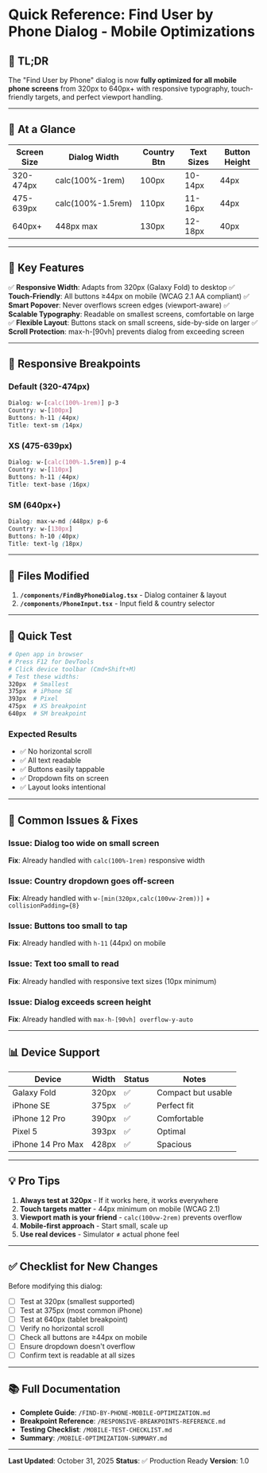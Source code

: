 # Quick Reference: Find User by Phone Dialog - Mobile Optimizations

## 🎯 TL;DR

The "Find User by Phone" dialog is now **fully optimized for all mobile phone screens** from 320px to 640px+ with responsive typography, touch-friendly targets, and perfect viewport handling.

---

## 📱 At a Glance

| Screen Size | Dialog Width | Country Btn | Text Sizes | Button Height |
|-------------|--------------|-------------|------------|---------------|
| 320-474px   | calc(100%-1rem) | 100px | 10-14px | 44px |
| 475-639px   | calc(100%-1.5rem) | 110px | 11-16px | 44px |
| 640px+      | 448px max | 130px | 12-18px | 40px |

---

## 🔑 Key Features

✅ **Responsive Width**: Adapts from 320px (Galaxy Fold) to desktop
✅ **Touch-Friendly**: All buttons ≥44px on mobile (WCAG 2.1 AA compliant)
✅ **Smart Popover**: Never overflows screen edges (viewport-aware)
✅ **Scalable Typography**: Readable on smallest screens, comfortable on large
✅ **Flexible Layout**: Buttons stack on small screens, side-by-side on larger
✅ **Scroll Protection**: max-h-[90vh] prevents dialog from exceeding screen

---

## 🎨 Responsive Breakpoints

### Default (320-474px)
```css
Dialog: w-[calc(100%-1rem)] p-3
Country: w-[100px]
Buttons: h-11 (44px)
Title: text-sm (14px)
```

### XS (475-639px)
```css
Dialog: w-[calc(100%-1.5rem)] p-4
Country: w-[110px]
Buttons: h-11 (44px)
Title: text-base (16px)
```

### SM (640px+)
```css
Dialog: max-w-md (448px) p-6
Country: w-[130px]
Buttons: h-10 (40px)
Title: text-lg (18px)
```

---

## 📂 Files Modified

1. **`/components/FindByPhoneDialog.tsx`** - Dialog container & layout
2. **`/components/PhoneInput.tsx`** - Input field & country selector

---

## 🧪 Quick Test

```bash
# Open app in browser
# Press F12 for DevTools
# Click device toolbar (Cmd+Shift+M)
# Test these widths:
320px  # Smallest
375px  # iPhone SE
393px  # Pixel
475px  # XS breakpoint
640px  # SM breakpoint
```

### Expected Results
- ✅ No horizontal scroll
- ✅ All text readable
- ✅ Buttons easily tappable
- ✅ Dropdown fits on screen
- ✅ Layout looks intentional

---

## 🚨 Common Issues & Fixes

### Issue: Dialog too wide on small screen
**Fix**: Already handled with `calc(100%-1rem)` responsive width

### Issue: Country dropdown goes off-screen
**Fix**: Already handled with `w-[min(320px,calc(100vw-2rem))]` + `collisionPadding={8}`

### Issue: Buttons too small to tap
**Fix**: Already handled with `h-11` (44px) on mobile

### Issue: Text too small to read
**Fix**: Already handled with responsive text sizes (10px minimum)

### Issue: Dialog exceeds screen height
**Fix**: Already handled with `max-h-[90vh] overflow-y-auto`

---

## 📊 Device Support

| Device | Width | Status | Notes |
|--------|-------|--------|-------|
| Galaxy Fold | 320px | ✅ | Compact but usable |
| iPhone SE | 375px | ✅ | Perfect fit |
| iPhone 12 Pro | 390px | ✅ | Comfortable |
| Pixel 5 | 393px | ✅ | Optimal |
| iPhone 14 Pro Max | 428px | ✅ | Spacious |

---

## 💡 Pro Tips

1. **Always test at 320px** - If it works here, it works everywhere
2. **Touch targets matter** - 44px minimum on mobile (WCAG 2.1)
3. **Viewport math is your friend** - `calc(100vw-2rem)` prevents overflow
4. **Mobile-first approach** - Start small, scale up
5. **Use real devices** - Simulator ≠ actual phone feel

---

## ✅ Checklist for New Changes

Before modifying this dialog:

- [ ] Test at 320px (smallest supported)
- [ ] Test at 375px (most common iPhone)
- [ ] Test at 640px (tablet breakpoint)
- [ ] Verify no horizontal scroll
- [ ] Check all buttons are ≥44px on mobile
- [ ] Ensure dropdown doesn't overflow
- [ ] Confirm text is readable at all sizes

---

## 📚 Full Documentation

- **Complete Guide**: `/FIND-BY-PHONE-MOBILE-OPTIMIZATION.md`
- **Breakpoint Reference**: `/RESPONSIVE-BREAKPOINTS-REFERENCE.md`
- **Testing Checklist**: `/MOBILE-TEST-CHECKLIST.md`
- **Summary**: `/MOBILE-OPTIMIZATION-SUMMARY.md`

---

**Last Updated**: October 31, 2025
**Status**: ✅ Production Ready
**Version**: 1.0
